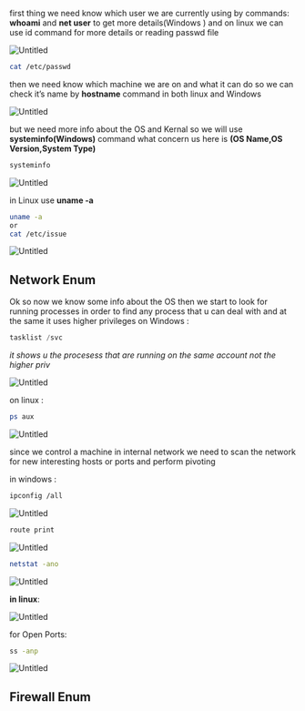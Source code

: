 
first thing we need know which user we are currently using by commands: **whoami** and **net user** to get more details(Windows ) and on linux we can use id command for more details or reading passwd file

![Untitled](Untitled%2016.png)

```bash
cat /etc/passwd
```

then we need know which machine we are on and what it can do so we can check it’s name by **hostname** command in both linux and Windows

![Untitled](Untitled%201%202.png)

but we need more info about the OS and Kernal so we will use **systeminfo(Windows)** command what concern us here is **(OS Name,OS Version,System Type)**

```bash
systeminfo
```

![Untitled](Untitled%202%201.png)

in Linux use **uname -a** 

```bash
uname -a
or 
cat /etc/issue
```

![Untitled](Untitled%203%201.png)

## Network Enum

Ok so now we know some info about the OS then we start to look for running processes in order to find any process that u can deal with and at the same it uses higher privileges on Windows :

```powershell
tasklist /svc
```

*it shows u the procesess that are running on the same account not the higher priv*

![Untitled](Untitled%204%201.png)

on linux :

```bash
ps aux
```

![Untitled](Untitled%205%201.png)

since we control a machine in internal network we need to scan the network for new interesting hosts or ports and perform pivoting 

in windows :

```bash
ipconfig /all
```

![Untitled](Untitled%206%201.png)

```bash
route print
```

![Untitled](Untitled%207%201.png)

```bash
netstat -ano
```

![Untitled](Untitled%208%201.png)

**in linux**:

![Untitled](Untitled%209%201.png)

for Open Ports:

```bash
ss -anp
```

![Untitled](Untitled%2010%201.png)

## Firewall Enum